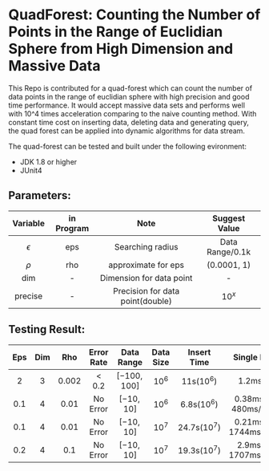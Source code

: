 # QuadForest: Counting the Number of Points in the Range of Euclidian Sphere from High Dimension and Massive Data

This Repo is contributed for a quad-forest which can count the number of data points in the range of euclidian sphere with high precision and good time performance. It would accept massive data sets and performs well with 10^4 times acceleration comparing to the naive counting method. With constant time cost on inserting data, deleting data and generating query, the quad forest can be applied into dynamic algorithms for data stream. 

The quad-forest can be tested and built under the following evironment:
* JDK 1.8 or higher
* JUnit4

## Parameters:
Variable | in Program | Note | Suggest Value
:-:|:-:|:-:|:-:
$\epsilon$|eps|Searching radius| Data Range/0.1k
$\rho$|rho|approximate for eps| (0.0001, 1)
dim|-|Dimension for data point| -
precise|-|Precision for data point(double)|$10^x$

## Testing Result:
Eps| Dim| Rho|Error Rate|Data Range|Data Size|Insert Time|Single Point Query
:-:|:-:|:-:|:-:|:-:|:-:|:-:|:-:
2|3|0.002|$<0.2$|$[-100, 100]$|$10^6$|11s($10^6$)|1.2ms/Point(QT)
0.1|4|0.01|No Error|$[-10, 10]$|$10^6$|6.8s($10^6$)|0.38ms/Point(QT), 480ms/Point(Naive)
0.1|4|0.01|No Error|$[-10, 10]$|$10^7$|24.7s($10^7$)|0.21ms/Point(QT), 1744ms/Point(Naive)
0.2|4|0.1|No Error|$[-10, 10]$|$10^7$|19.3s($10^7$)|2.9ms/Point(QT), 1707ms/Point(Naive)

